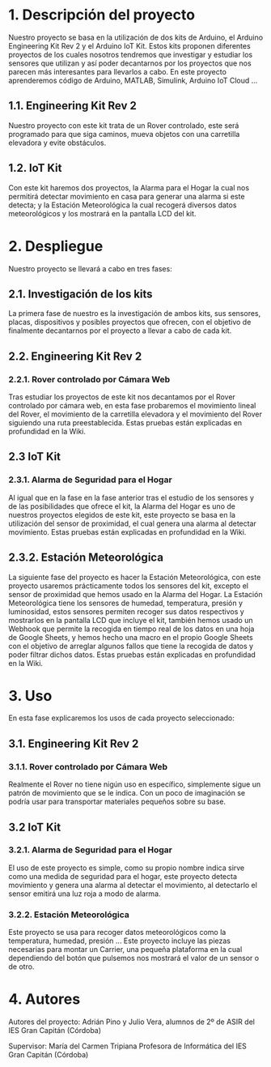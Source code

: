 # 1. Descripción del proyecto
Nuestro proyecto se basa en la utilización de dos kits de Arduino, el Arduino Engineering Kit Rev 2 y el Arduino IoT Kit. Estos kits proponen diferentes proyectos de los cuales nosotros tendremos que investigar y estudiar los sensores que utilizan y así poder decantarnos por los proyectos que nos parecen más interesantes para llevarlos a cabo. En este proyecto aprenderemos código de Arduino, MATLAB, Simulink, Arduino IoT Cloud ...

## 1.1. Engineering Kit Rev 2
Nuestro proyecto con este kit trata de un Rover controlado, este será programado para que siga caminos, mueva objetos con una carretilla elevadora y evite obstáculos.
## 1.2. IoT Kit
Con este kit haremos dos proyectos, la Alarma para el Hogar la cual nos permitirá detectar movimiento en casa para generar una alarma si este detecta; y la Estación Meteorológica la cual recogerá diversos datos meteorológicos y los mostrará en la pantalla LCD del kit.



# 2. Despliegue
Nuestro proyecto se llevará a cabo en tres fases:

## 2.1. Investigación de los kits
La primera fase de nuestro es la investigación de ambos kits, sus sensores, placas, dispositivos y posibles proyectos que ofrecen, con el objetivo de finalmente decantarnos por el proyecto a llevar a cabo de cada kit.

## 2.2. Engineering Kit Rev 2
### 2.2.1. Rover controlado por Cámara Web
Tras estudiar los proyectos de este kit nos decantamos por el Rover controlado por cámara web, en esta fase probaremos el movimiento lineal del Rover, el movimiento de la carretilla elevadora y el movimiento del Rover siguiendo una ruta preestablecida. Estas pruebas están explicadas en profundidad en la Wiki.

## 2.3 IoT Kit
### 2.3.1. Alarma de Seguridad para el Hogar
Al igual que en la fase en la fase anterior tras el estudio de los sensores y de las posibilidades que ofrece el kit, la Alarma del Hogar es uno de nuestros proyectos elegidos de este kit, este proyecto se basa en la utilización del sensor de proximidad, el cual genera una alarma al detectar movimiento. Estas pruebas están explicadas en profundidad en la Wiki.
## 2.3.2. Estación Meteorológica
La siguiente fase del proyecto es hacer la Estación Meteorológica, con este proyecto usaremos prácticamente todos los sensores del kit, excepto el sensor de proximidad que hemos usado en la Alarma del Hogar. La Estación Meteorológica tiene los sensores de humedad, temperatura, presión y luminosidad, estos sensores permiten recoger sus datos respectivos y mostrarlos en la pantalla LCD que incluye el kit, también hemos usado un Webhook que permite la recogida en tiempo real de los datos en una hoja de Google Sheets, y hemos hecho una macro en el propio Google Sheets con el objetivo de arreglar algunos fallos que tiene la recogida de datos y poder filtrar dichos datos. Estas pruebas están explicadas en profundidad en la Wiki.



# 3. Uso
En esta fase explicaremos los usos de cada proyecto seleccionado:
## 3.1. Engineering Kit Rev 2
### 3.1.1. Rover controlado por Cámara Web
Realmente el Rover no tiene nigún uso en específico, simplemente sigue un patrón de movimiento que se le indica. Con un poco de imaginación se podría usar para transportar materiales pequeños sobre su base.

## 3.2 IoT Kit
### 3.2.1. Alarma de Seguridad para el Hogar
El uso de este proyecto es simple, como su propio nombre indica sirve como una medida de seguridad para el hogar, este proyecto detecta movimiento y genera una alarma al detectar el movimiento, al detectarlo el sensor emitirá una luz roja a modo de alarma.
### 3.2.2. Estación Meteorológica
Este proyecto se usa para recoger datos meteorológicos como la temperatura, humedad, presión ... Este proyecto incluye las piezas necesarias para montar un Carrier, una pequeña plataforma en la cual dependiendo del botón que pulsemos nos mostrará el valor de un sensor o de otro.



# 4. Autores
Autores del proyecto: Adrián Pino y Julio Vera, alumnos de 2º de ASIR del IES Gran Capitán (Córdoba)

Supervisor: María del Carmen Tripiana Profesora de Informática del IES Gran Capitán (Córdoba)
